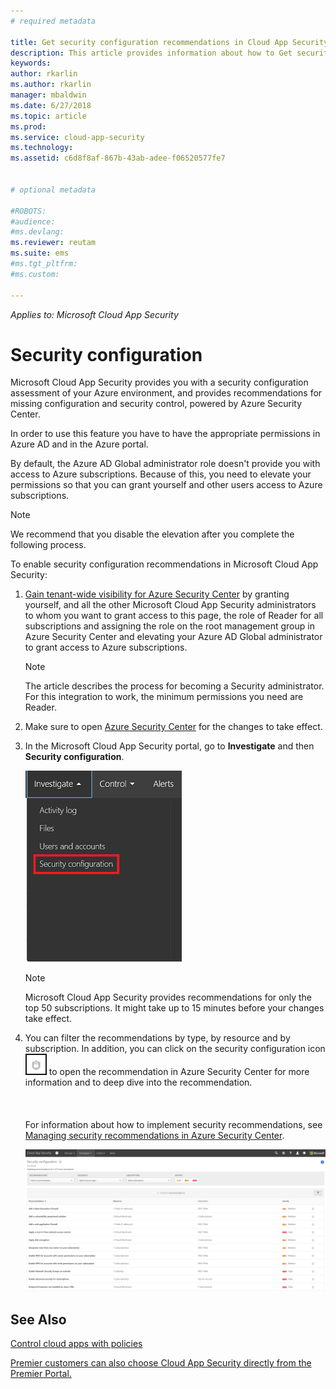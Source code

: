 ```yaml
---
# required metadata

title: Get security configuration recommendations in Cloud App Security | Microsoft Docs
description: This article provides information about how to Get security configuration recommendations in Cloud App Security by integrating with Azure Security Center.
keywords:
author: rkarlin
ms.author: rkarlin
manager: mbaldwin
ms.date: 6/27/2018
ms.topic: article
ms.prod:
ms.service: cloud-app-security
ms.technology:
ms.assetid: c6d8f8af-867b-43ab-adee-f06520577fe7


# optional metadata

#ROBOTS:
#audience:
#ms.devlang:
ms.reviewer: reutam
ms.suite: ems
#ms.tgt_pltfrm:
#ms.custom:

---
```



*Applies to: Microsoft Cloud App Security*


# Security configuration

Microsoft Cloud App Security provides you with a security configuration assessment of your Azure environment, and provides recommendations for missing configuration and security control, powered by Azure Security Center. 

In order to use this feature you have to have the appropriate permissions in Azure AD and in the Azure portal.
 
By default, the Azure AD Global administrator role doesn't provide you with access to Azure subscriptions. Because of this, you need to elevate your permissions so that you can grant yourself and other users access to Azure subscriptions. 

> [!NOTE]
> We recommend that you disable the elevation after you complete the following process.

To enable security configuration recommendations in Microsoft Cloud App Security:

1. <a href="https://docs.microsoft.com/azure/security-center/security-center-management-groups" target="_blank">Gain tenant-wide visibility for Azure Security Center</a> by granting yourself, and all the other Microsoft Cloud App Security administrators to whom you want to grant access to this page, the role of Reader for all subscriptions and assigning the role on the root management group in Azure Security Center and elevating your Azure AD Global administrator to grant access to Azure subscriptions. 

   > [!NOTE]
   > The article describes the process for becoming a Security administrator. For this integration to work, the minimum permissions you need are Reader.

2. Make sure to open <a href="https://ms.portal.azure.com/#blade/Microsoft_Azure_Security/SecurityMenuBlade/0" target="_blank">Azure Security Center</a> for the changes to take effect.

3. In the Microsoft Cloud App Security portal, go to **Investigate** and then **Security configuration**. 

   ![security configuration menu](./media/security-configuration-menu.png)

   > [!NOTE]
   > Microsoft Cloud App Security provides recommendations for only the top 50 subscriptions.
   > It might take up to 15 minutes before your changes take effect.

5. You can filter the recommendations by type, by resource and by subscription. In addition, you can click on the security configuration icon ![ASC icon](./media/asc-icon.png) to open the recommendation in Azure Security Center for more information and to deep dive into the recommendation. <br></br><br></br>For information about how to implement security recommendations, see [Managing security recommendations in Azure Security Center](https://docs.microsoft.com/azure/security-center/security-center-recommendations).

 
   ![security configuration](./media/security-configuration1.png)

 

## See Also  
[Control cloud apps with policies](control-cloud-apps-with-policies.md)   

[Premier customers can also choose Cloud App Security directly from the Premier Portal.](https://premier.microsoft.com/)  
  
